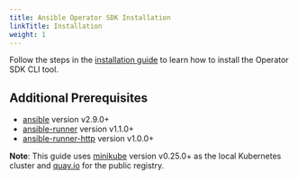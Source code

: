 ```yaml
---
title: Ansible Operator SDK Installation
linkTitle: Installation
weight: 1
---
```


Follow the steps in the [installation guide][install-guide] to learn how to install the Operator SDK CLI tool.

## Additional Prerequisites

- [ansible][ansible-tool] version v2.9.0+
- [ansible-runner][ansible-runner-tool] version v1.1.0+
- [ansible-runner-http][ansible-runner-http-plugin] version v1.0.0+

**Note**: This guide uses [minikube][minikube-tool] version v0.25.0+ as the
local Kubernetes cluster and [quay.io][quay-link] for the public registry.


[ansible-tool]:https://docs.ansible.com/ansible/latest/index.html
[ansible-runner-tool]:https://ansible-runner.readthedocs.io/en/latest/install.html
[ansible-runner-http-plugin]:https://github.com/ansible/ansible-runner-http
[install-guide]: /docs/installation/install-operator-sdk
[minikube-tool]:https://github.com/kubernetes/minikube#installation
[quay-link]:https://quay.io
